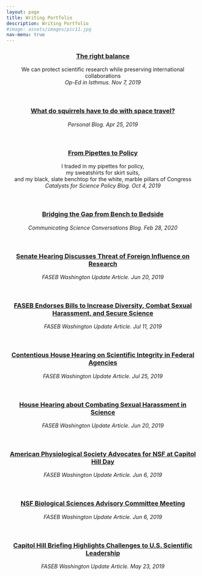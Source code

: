 ```yaml
---
layout: page
title: Writing Portfolio
description: Writing Portfolio
#image: assets/images/pic11.jpg
nav-menu: true
---
```





<!-- Main -->
<div id="main">
	<!-- One -->
    <section id="one" class="tiles">
        <article>
            <header class="major">
                <center><h3><a href="https://isthmus.com/opinion/opinion/scientists-discuss-how-to-protect-taxpayer-funded-research/" class="link">The right balance</a></h3>
				We can protect scientific research while preserving international collaborations<br>
				<i>Op-Ed in Isthmus. Nov 7, 2019</i></center>
            </header>
        </article>
        <article>
            <header class = "major">
                <center><h3><a href="https://ednachiang.github.io/SciComm_Writing_SquirrelSpace.html" class = "link">What do squirrels have to do with space travel?</a></h3>
				<i>Personal Blog. Apr 25, 2019</i></center>
            </header>
        </article>
		<article>
            <header class="major">
                <center><h3><a href="https://casp.wisc.edu/from-pipettes-to-policy/" class="link">From Pipettes to Policy</a></h3>
				I traded in my pipettes for policy,<br>my sweatshirts for skirt suits,<br>and my black, slate benchtop for the white, marble pillars of Congress<br>
				<i>Catalysts for Science Policy Blog. Oct 4, 2019</i></center>
            </header>
        </article>
        <article>
            <header class = "major">
                <center><h3><a href="https://comscicon.com/news/bridging-gap-bench-bedside" class = "link">Bridging the Gap from Bench to Bedside</a></h3>
				<i>Communicating Science Conversations Blog. Feb 28, 2020</i></center>
            </header>
        </article>
        <article>
            <header class = "major">
                <center><h3><a href="http://washingtonupdate.faseb.org/senate-hearing-discusses-threat-foreign-influence-nih-funded-research/" class = "link">Senate Hearing Discusses Threat of Foreign Influence on Research</a></h3>
				<i>FASEB Washington Update Article. Jun 20, 2019</i></center>
            </header>
        </article>
        <article>
            <header class = "major">
                <center><h3><a href="http://washingtonupdate.faseb.org/faseb-endorses-bills-increase-diversity-combat-sexual-harassment-secure-science/" class = "link">FASEB Endorses Bills to Increase Diversity, Combat Sexual Harassment, and Secure Science</a></h3>
				<i>FASEB Washington Update Article. Jul 11, 2019</i></center>
            </header>
        </article>
        <article>
            <header class = "major">
                <center><h3><a href="http://washingtonupdate.faseb.org/house-science-committee-holds-contentious-hearing-scientific-integrity-federal-agencies/" class = "link">Contentious House Hearing on Scientific Integrity in Federal Agencies</a></h3>
				<i>FASEB Washington Update Article. Jul 25, 2019</i></center>
            </header>
        </article>
        <article>
            <header class = "major">
                <center><h3><a href="http://washingtonupdate.faseb.org/house-hearing-covers-strategies-combat-sexual-harassment-science/" class = "link">House Hearing about Combating Sexual Harassment in Science</a></h3>
				<i>FASEB Washington Update Article. Jun 20, 2019</i></center>
            </header>
        </article>
        <article>
            <header class = "major">
                <center><h3><a href="http://washingtonupdate.faseb.org/american-physiological-society-advocates-nsf-capitol-hill-day/" class = "link">American Physiological Society Advocates for NSF at Capitol Hill Day</a></h3>
				<i>FASEB Washington Update Article. Jun 6, 2019</i></center>
            </header>
        </article>
        <article>
            <header class = "major">
                <center><h3><a href=http://washingtonupdate.faseb.org/nsf-advisory-committee-discusses-proposal-submission-neon-integrative-biology/" class = "link">NSF Biological Sciences Advisory Committee Meeting</a></h3>
				<i>FASEB Washington Update Article. Jun 6, 2019</i></center>
            </header>
        </article>
        <article>
            <header class = "major">
                <center><h3><a href="http://washingtonupdate.faseb.org/capitol-hill-briefing-highlights-increasing-challenges-u-s-scientific-leadership/" class = "link">Capitol Hill Briefing Highlights Challenges to U.S. Scientific Leadership</a></h3>
				<i>FASEB Washington Update Article. May 23, 2019</i></center>
            </header>
        </article>
		<article>
		</article>
    </section>
</div>

